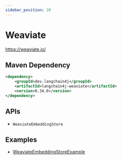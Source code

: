 ```yaml
---
sidebar_position: 20
---
```


# Weaviate

https://weaviate.io/


## Maven Dependency

```xml
<dependency>
    <groupId>dev.langchain4j</groupId>
    <artifactId>langchain4j-weaviate</artifactId>
    <version>0.34.0</version>
</dependency>
```


## APIs

- `WeaviateEmbeddingStore`


## Examples

- [WeaviateEmbeddingStoreExample](https://github.com/langchain4j/langchain4j-examples/blob/main/weaviate-example/src/main/java/WeaviateEmbeddingStoreExample.java)
